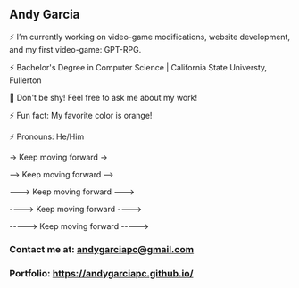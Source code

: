 ## Andy Garcia


⚡ I’m currently working on video-game modifications, website development, and my first video-game: GPT-RPG.

⚡ Bachelor's Degree in Computer Science | California State Universty, Fullerton

💬 Don't be shy! Feel free to ask me about my work!

⚡ Fun fact: My favorite color is orange!

⚡ Pronouns: He/Him


-> Keep moving forward ->


--> Keep moving forward -->


---> Keep moving forward --->


----> Keep moving forward ---->


-----> Keep moving forward ----->


### Contact me at: andygarciapc@gmail.com


### Portfolio: https://andygarciapc.github.io/
